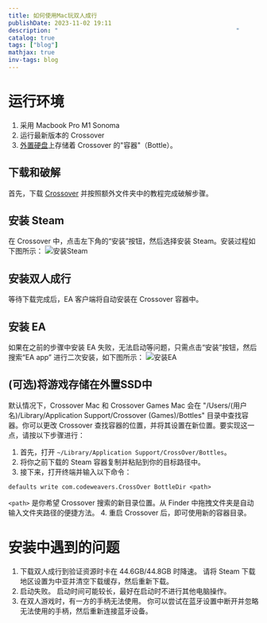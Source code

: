 ```yaml
---
title: 如何使用Mac玩双人成行
publishDate: 2023-11-02 19:11
description: "                                                  " 
catalog: true
tags: ["blog"]
mathjax: true
inv-tags: blog
---
```

# 运行环境
1. 采用 Macbook Pro M1 Sonoma
2. 运行最新版本的 Crossover
3. [外置硬盘](https://haxmac.cc/crossover-mac/)上存储着 Crossover 的"容器"（Bottle）。

## 下载和破解

首先，下载 [Crossover](https://haxmac.cc/crossover-mac/) 并按照额外文件夹中的教程完成破解步骤。

## 安装 Steam

在 Crossover 中，点击左下角的“安装”按钮，然后选择安装 Steam。安装过程如下图所示：
![安装Steam](https://cdn.jsdelivr.net/gh/A5yncX/img/images/202311021949146.png)

## 安装双人成行

等待下载完成后，EA 客户端将自动安装在 Crossover 容器中。

## 安装 EA

如果在之前的步骤中安装 EA 失败，无法启动等问题，只需点击“安装”按钮，然后搜索“EA app” 进行二次安装，如下图所示：
![安装EA](https://cdn.jsdelivr.net/gh/A5yncX/img/images/202311021952686.png)

## (可选)将游戏存储在外置SSD中

默认情况下，Crossover Mac 和 Crossover Games Mac 会在 "/Users/(用户名)/Library/Application Support/Crossover (Games)/Bottles" 目录中查找容器。你可以更改 Crossover 查找容器的位置，并将其设置在新位置。要实现这一点，请按以下步骤进行：

1. 首先，打开 `~/Library/Application Support/CrossOver/Bottles`。
2. 将你之前下载的 Steam 容器复制并粘贴到你的目标路径中。
3. 接下来，打开终端并输入以下命令：
```shell
defaults write com.codeweavers.CrossOver BottleDir <path>
```
   `<path>` 是你希望 Crossover 搜索的新目录位置。从 Finder 中拖拽文件夹是自动输入文件夹路径的便捷方法。
4. 重启 Crossover 后，即可使用新的容器目录。

# 安装中遇到的问题

1. 下载双人成行到验证资源时卡在 44.6GB/44.8GB 时降速。
   请将 Steam 下载地区设置为中亚并清空下载缓存，然后重新下载。
2. 启动失败。
   启动时间可能较长，最好在启动时不进行其他电脑操作。
3. 在双人游戏时，有一方的手柄无法使用。
   你可以尝试在蓝牙设置中断开并忽略无法使用的手柄，然后重新连接蓝牙设备。